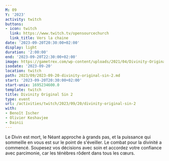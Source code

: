 ```yaml
---
M: 09
Y: '2023'
activity: twitch
buttons:
- icon: twitch
  link: https://www.twitch.tv/opensourcechurch
  link_title: Vers la chaine
date: '2023-09-20T20:30:00+02:00'
display: light
duration: '2:00:00'
end: '2023-09-20T22:30:00+02:00'
image: https://gametrex.com/wp-content/uploads/2021/04/Divinity-Original-Sin-2-Definitive-Edition-Free-Download.jpg
isodate: '2023-09-20'
location: twitch
path: 2023/09/2023-09-20-divinity-original-sin-2.md
start: '2023-09-20T20:30:00+02:00'
start-unix: 1695234600.0
template: twitch
title: Divinity Original Sin 2
type: event
url: /activities/twitch/2023/09/20/divinity-original-sin-2
with:
- Benoît Ischer
- Olivier Keshavjee
- Dainii
---
```

Le Divin est mort, le Néant approche à grands pas, et la puissance qui sommeille en vous est sur le point de s&#39;éveiller. Le combat pour la divinité a commencé. Soupesez vos décisions avec soin et accordez votre confiance avec parcimonie, car les ténèbres rôdent dans tous les cœurs.
